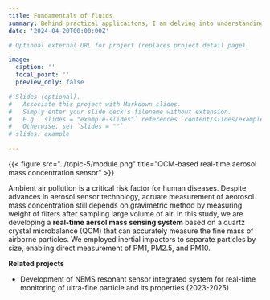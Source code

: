 ```yaml
---
title: Fundamentals of fluids 
summary: Behind practical applicaitons, I am delving into understanding fluid mechanics, interfacial dynamics, aerodynamics, electrohydrodynamics, and particle dynamics. 
date: '2024-04-20T00:00:00Z'

# Optional external URL for project (replaces project detail page).

image:
  caption: ''
  focal_point: ''
  preview_only: false

# Slides (optional).
#   Associate this project with Markdown slides.
#   Simply enter your slide deck's filename without extension.
#   E.g. `slides = "example-slides"` references `content/slides/example-slides.md`.
#   Otherwise, set `slides = ""`.
# slides: example

---
```


<style>
.featured-image {
  display: none !important;
}
</style>

{{< figure src="../topic-5/module.png" title="QCM-based real-time aerosol mass concentration sensor" >}}

Ambient air pollution is a critical risk factor for human diseases. Despite advances in aerosol sensor technology, acruate measurement of aeorosol mass concentration still depends on gravimetric method by measuring weight of filters after sampling large volume of air. In this study, we are developing a **real-time aersol mass sensing system** based on a quartz crystal microbalance (QCM) that can accurately measure the fine mass of airborne particles. We employed inertial impactors to separate particles by size, enabling direct measurement of PM1, PM2.5, and PM10.  <p>


**Related projects**<p>
-	Development of NEMS resonant sensor integrated system for real-time monitoring of ultra-fine particle and its properties (2023-2025)
